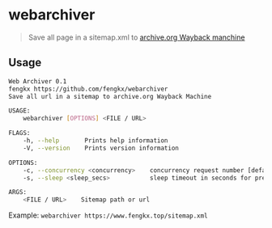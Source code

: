 # webarchiver

> Save all page in a sitemap.xml to [archive.org Wayback manchine](https://web.archive.org/)

## Usage

```sh
Web Archiver 0.1
fengkx https://github.com/fengkx/webarchiver
Save all url in a sitemap to archive.org Wayback Machine

USAGE:
    webarchiver [OPTIONS] <FILE / URL>

FLAGS:
    -h, --help       Prints help information
    -V, --version    Prints version information

OPTIONS:
    -c, --concurrency <concurrency>    concurrency request number [default: 4]
    -s, --sleep <sleep_secs>           sleep timeout in seconds for prevent rate limit [default: 30]

ARGS:
    <FILE / URL>    Sitemap path or url
```

Example: `webarchiver https://www.fengkx.top/sitemap.xml`

